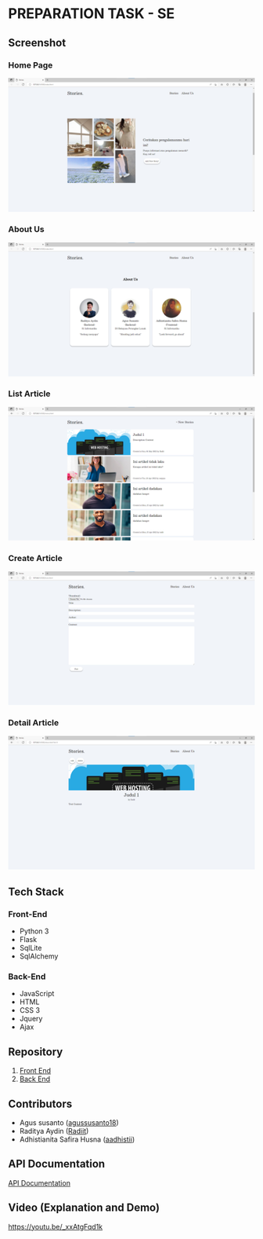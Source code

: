 # PREPARATION TASK - SE #

## Screenshot

### Home Page

![](./screenshots/1.png)

### About Us

![](./screenshots/2.png)

### List Article

![](./screenshots/3.png)

### Create Article

![](./screenshots/4.png)


### Detail Article

![](./screenshots/6.png)


## Tech Stack

### Front-End

* Python 3
* Flask
* SqlLite
* SqlAlchemy

### Back-End

* JavaScript
* HTML
* CSS 3
* Jquery
* Ajax

## Repository

1. [Front End](https://github.com/agussusanto18/se-preparation-task/tree/main/backend)
1. [Back End](https://github.com/agussusanto18/se-preparation-task/tree/main/frontend)

## Contributors

* Agus susanto ([agussusanto18](https://github.com/agussusanto18))
* Raditya Aydin ([Radiit](https://github.com/Radiit))
* Adhistianita Safira Husna ([aadhistii](https://github.com/aadhistii))

## API Documentation

[API Documentation](https://documenter.getpostman.com/view/20640011/UyrDDbMc)

## Video (Explanation and Demo)

https://youtu.be/_xxAtgFqd1k

<!-- ## Live Demo
